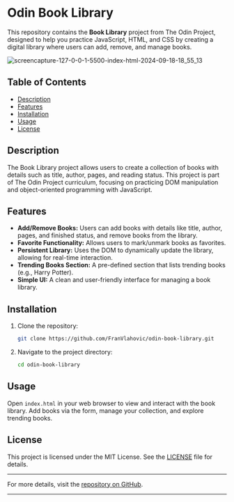 # Odin Book Library

This repository contains the **Book Library** project from The Odin Project, designed to help you practice JavaScript, HTML, and CSS by creating a digital library where users can add, remove, and manage books.

![screencapture-127-0-0-1-5500-index-html-2024-09-18-18_55_13](https://github.com/user-attachments/assets/daa88b1c-4b91-4974-8412-23b95f69f439)

## Table of Contents
- [Description](#description)
- [Features](#features)
- [Installation](#installation)
- [Usage](#usage)
- [License](#license)

## Description
The Book Library project allows users to create a collection of books with details such as title, author, pages, and reading status. This project is part of The Odin Project curriculum, focusing on practicing DOM manipulation and object-oriented programming with JavaScript.

## Features
- **Add/Remove Books:** Users can add books with details like title, author, pages, and finished status, and remove books from the library.
- **Favorite Functionality:** Allows users to mark/unmark books as favorites.
- **Persistent Library:** Uses the DOM to dynamically update the library, allowing for real-time interaction.
- **Trending Books Section:** A pre-defined section that lists trending books (e.g., Harry Potter).
- **Simple UI:** A clean and user-friendly interface for managing a book library.

## Installation
1. Clone the repository:
    ```bash
    git clone https://github.com/FranVlahovic/odin-book-library.git
    ```
2. Navigate to the project directory:
    ```bash
    cd odin-book-library
    ```

## Usage
Open `index.html` in your web browser to view and interact with the book library. Add books via the form, manage your collection, and explore trending books.

## License
This project is licensed under the MIT License. See the [LICENSE](LICENSE) file for details.

---

For more details, visit the [repository on GitHub](https://github.com/FranVlahovic/odin-book-library).

---
